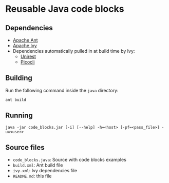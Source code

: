 # Reusable Java code blocks

## Dependencies
- [Apache Ant](https://ant.apache.org/)
- [Apache Ivy](https://ant.apache.org/ivy/)
- Dependencies automatically pulled in at build time by Ivy:
    - [Unirest](http://kong.github.io/unirest-java/)
    - [Picocli](https://picocli.info/)

## Building
Run the following command inside the `java` directory:

```Shell
ant build
```

## Running
```Shell
java -jar code_blocks.jar [-i] [--help] -h=<host> [-pf=<pass_file>] -u=<user>
```

## Source files
- `code_blocks.java`: Source with code blocks examples
- `build.xml`: Ant build file
- `ivy.xml`: Ivy dependencies file
- `README.md`: this file